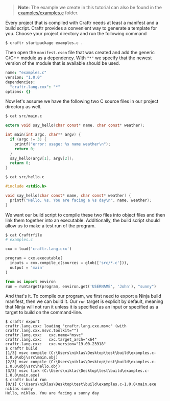 > __Note__: The example we create in this tutorial can also be found in the
> [examples/examples.c](/examples/examples.c) folder.

Every project that is compiled with Craftr needs at least a manifest and a
build script. Craftr provides a convenient way to generate a template for you.
Choose your project directory and run the following command

    $ craftr startpackage examples.c .

Then open the `manifest.cson` file that was created and add the generic C/C++
module as a dependency. With `"*"` we specify that the newest version of the
module that is available should be used.

```cson
name: "examples.c"
version: "1.0.0"
dependencies:
  "craftr.lang.cxx": "*"
options: {}
```

Now let's assume we have the following two C source files in our project
directory as well.

```c
$ cat src/main.c

extern void say_hello(char const* name, char const* weather);

int main(int argc, char** argv) {
  if (argc != 3) {
    printf("error: usage: %s name weather\n");
    return 0;
  }
  say_hello(argv[1], argv[2]);
  return 0;
}

$ cat src/hello.c

#include <stdio.h>

void say_hello(char const* name, char const* weather) {
  printf("Hello, %s. You are facing a %s day\n", name, weather);
}
```

We want our build script to compile these two files into object files and then
link them together into an executable. Additionally, the build script should
allow us to make a test run of the program.

```python
$ cat Craftrfile
# examples.c

cxx = load('craftr.lang.cxx')

program = cxx.executable(
  inputs = cxx.compile_c(sources = glob(['src/*.c'])),
  output = 'main'
)

from os import environ
run = runtarget(program, environ.get('USERNAME', 'John'), "sunny")
```

And that's it. To compile our program, we first need to export a Ninja build
manifest, then we can build it. Our `run` target is explicit by default, meaning
that Ninja will not run it unless it is specified as an input or specified as
a target to build on the command-line.

    $ craftr export
    craftr.lang.cxx: loading "craftr.lang.cxx.msvc" (with craftr.lang.cxx.msvc.toolkit="")
    craftr.lang.cxx:   cxc.name="msvc"
    craftr.lang.cxx:   cxc.target_arch="x64"
    craftr.lang.cxx:   cxc.version="19.00.23918"
    $ craftr build
    [1/3] msvc compile (C:\Users\niklas\Desktop\test\build\examples.c-1.0.0\obj\src\main.obj)
    [2/3] msvc compile (C:\Users\niklas\Desktop\test\build\examples.c-1.0.0\obj\src\hello.obj)
    [3/3] msvc link (C:\Users\niklas\Desktop\test\build\examples.c-1.0.0\main.exe)
    $ craftr build run
    [0/1] C:\Users\niklas\Desktop\test\build\examples.c-1.0.0\main.exe niklas sunny
    Hello, niklas. You are facing a sunny day
